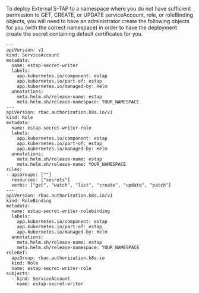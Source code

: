 To deploy External S-TAP to a namespace where you do not have sufficient
permission to GET, CREATE, or UPDATE serviceAccount, role, or roleBinding
objects, you will need to have an administrator create the following
objects for you (with the correct namespace) in order to have the
deployment create the secret containing default certificates for you.

```
---
apiVersion: v1
kind: ServiceAccount
metadata:
  name: estap-secret-writer
  labels:
    app.kubernetes.io/component: estap
    app.kubernetes.io/part-of: estap
    app.kubernetes.io/managed-by: Helm
  annotations:
    meta.helm.sh/release-name: estap
    meta.helm.sh/release-namespace: YOUR_NAMESPACE
---
apiVersion: rbac.authorization.k8s.io/v1
kind: Role
metadata:
  name: estap-secret-writer-role
  labels:
    app.kubernetes.io/component: estap
    app.kubernetes.io/part-of: estap
    app.kubernetes.io/managed-by: Helm
  annotations:
    meta.helm.sh/release-name: estap
    meta.helm.sh/release-name: YOUR_NAMESPACE
rules:
- apiGroups: [""]
  resources: ["secrets"]
  verbs: ["get", "watch", "list", "create", "update", "patch"]
---
apiVersion: rbac.authorization.k8s.io/v1
kind: RoleBinding
metadata:
  name: estap-secret-writer-rolebinding
  labels:
    app.kubernetes.io/component: estap
    app.kubernetes.io/part-of: estap
    app.kubernetes.io/managed-by: Helm
  annotations:
    meta.helm.sh/release-name: estap
    meta.helm.sh/release-namespace: YOUR_NAMESPACE
roleRef:
  apiGroup: rbac.authorization.k8s.io
  kind: Role
  name: estap-secret-writer-role
subjects:
  - kind: ServiceAccount
    name: estap-secret-writer
```
